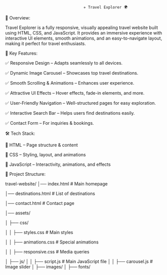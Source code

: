                                        ✈️ Travel Explorer 🌍

🌟 Overview:

Travel Explorer is a fully responsive, visually appealing travel website built using HTML, CSS, and JavaScript. It provides an immersive experience with interactive UI elements, smooth animations, and an easy-to-navigate layout, making it perfect for travel enthusiasts.

🎯 Key Features:

✅ Responsive Design – Adapts seamlessly to all devices.

✅ Dynamic Image Carousel – Showcases top travel destinations.

✅ Smooth Scrolling & Animations – Enhances user experience.

✅ Attractive UI Effects – Hover effects, fade-in elements, and more.

✅ User-Friendly Navigation – Well-structured pages for easy exploration.

✅ Interactive Search Bar – Helps users find destinations easily.

✅ Contact Form – For inquiries & bookings.

🛠️ Tech Stack:

🔹 HTML – Page structure & content

🔹 CSS – Styling, layout, and animations

🔹 JavaScript – Interactivity, animations, and effects

📂 Project Structure:

travel-website/
│── index.html         # Main homepage

│── destinations.html  # List of destinations

│── contact.html       # Contact page

│── assets/

│   ├── css/

│   │   ├── styles.css # Main styles

│   │   ├── animations.css # Special animations

│   │   ├── responsive.css # Media queries

│   ├── js/
│   │   ├── script.js # Main JavaScript file
│   │   ├── carousel.js # Image slider
│   ├── images/
│   ├── fonts/

